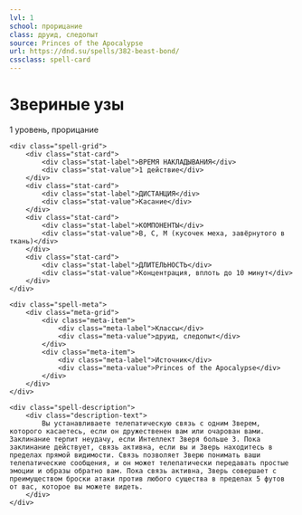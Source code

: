 ```yaml
---
lvl: 1
school: прорицание
class: друид, следопыт
source: Princes of the Apocalypse
url: https://dnd.su/spells/382-beast-bond/
cssclass: spell-card
---
```


<div class="spell-container">
    <div class="spell-header">
        <h1 class="spell-name">Звериные узы</h1>
        <div class="spell-level">1 уровень, прорицание</div>
    </div>
    
    <div class="spell-grid">
        <div class="stat-card">
            <div class="stat-label">ВРЕМЯ НАКЛАДЫВАНИЯ</div>
            <div class="stat-value">1 действие</div>
        </div>
        <div class="stat-card">
            <div class="stat-label">ДИСТАНЦИЯ</div>
            <div class="stat-value">Касание</div>
        </div>
        <div class="stat-card">
            <div class="stat-label">КОМПОНЕНТЫ</div>
            <div class="stat-value">В, С, М (кусочек меха, завёрнутого в ткань)</div>
        </div>
        <div class="stat-card">
            <div class="stat-label">ДЛИТЕЛЬНОСТЬ</div>
            <div class="stat-value">Концентрация, вплоть до 10 минут</div>
        </div>
    </div>
    
    <div class="spell-meta">
        <div class="meta-grid">
            <div class="meta-item">
                <div class="meta-label">Классы</div>
                <div class="meta-value">друид, следопыт</div>
            </div>
            <div class="meta-item">
                <div class="meta-label">Источник</div>
                <div class="meta-value">Princes of the Apocalypse</div>
            </div>
        </div>
    </div>
    
    <div class="spell-description">
        <div class="description-text">
            Вы устанавливаете телепатическую связь с одним Зверем, которого касаетесь, если он дружественен вам или очарован вами. Заклинание терпит неудачу, если Интеллект Зверя больше 3. Пока заклинание действует, связь активна, если вы и Зверь находитесь в пределах прямой видимости. Связь позволяет Зверю понимать ваши телепатические сообщения, и он может телепатически передавать простые эмоции и образы обратно вам. Пока связь активна, Зверь совершает с преимуществом броски атаки против любого существа в пределах 5 футов от вас, которое вы можете видеть.
        </div>
    </div>
</div>